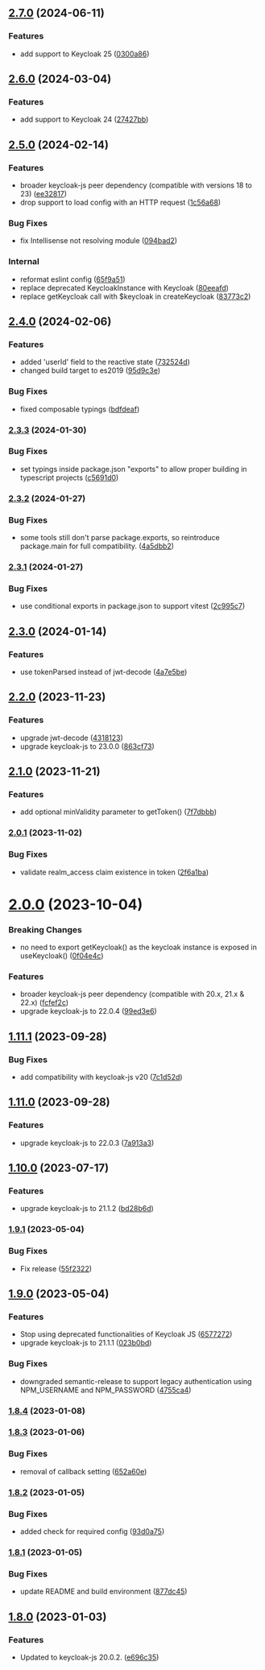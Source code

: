 ## [2.7.0](https://github.com/JoseGoncalves/vue-keycloak/compare/v2.6.0...v2.7.0) (2024-06-11)


### Features

* add support to Keycloak 25 ([0300a86](https://github.com/JoseGoncalves/vue-keycloak/commit/0300a86f1c530d7fff63debb81b9f4d05a5070f0))

## [2.6.0](https://github.com/JoseGoncalves/vue-keycloak/compare/v2.5.0...v2.6.0) (2024-03-04)


### Features

* add support to Keycloak 24 ([27427bb](https://github.com/JoseGoncalves/vue-keycloak/commit/27427bb39c84a4b5b04211b31c8e65b046ff0b7e))

## [2.5.0](https://github.com/JoseGoncalves/vue-keycloak/compare/v2.4.0...v2.5.0) (2024-02-14)


### Features

* broader keycloak-js peer dependency (compatible with versions 18 to 23) ([ee32817](https://github.com/JoseGoncalves/vue-keycloak/commit/ee328177b17d5e242dd8bdd6604577a4a7ff5422))
* drop support to load config with an HTTP request ([1c56a68](https://github.com/JoseGoncalves/vue-keycloak/commit/1c56a689a6fb5624bf2bc66d6e9e5daaeb497692))


### Bug Fixes

* fix Intellisense not resolving module ([094bad2](https://github.com/JoseGoncalves/vue-keycloak/commit/094bad20663e654718f9471bc1b865580437b55a))


### Internal

* reformat eslint config ([65f9a51](https://github.com/JoseGoncalves/vue-keycloak/commit/65f9a517fa2574bd749558ace12a5663754d9370))
* replace deprecated KeycloakInstance with Keycloak ([80eeafd](https://github.com/JoseGoncalves/vue-keycloak/commit/80eeafd19a95862317f0983785e9ba427ba149d3))
* replace getKeycloak call with $keycloak in createKeycloak ([83773c2](https://github.com/JoseGoncalves/vue-keycloak/commit/83773c24b62f4f272f0fc144ea604153034becfa))

## [2.4.0](https://github.com/JoseGoncalves/vue-keycloak/compare/v2.3.3...v2.4.0) (2024-02-06)


### Features

* added 'userId' field to the reactive state ([732524d](https://github.com/JoseGoncalves/vue-keycloak/commit/732524dc0983d44b72064ca6527f2b4a22e5e67f))
* changed build target to es2019 ([95d9c3e](https://github.com/JoseGoncalves/vue-keycloak/commit/95d9c3e9af392daa81fb1d79b87f2a73ef90738d))


### Bug Fixes

* fixed composable typings ([bdfdeaf](https://github.com/JoseGoncalves/vue-keycloak/commit/bdfdeafeb892aa4165f182af2048394b93f63127))

### [2.3.3](https://github.com/JoseGoncalves/vue-keycloak/compare/v2.3.2...v2.3.3) (2024-01-30)


### Bug Fixes

* set typings inside package.json "exports" to allow proper building in typescript projects ([c5691d0](https://github.com/JoseGoncalves/vue-keycloak/commit/c5691d0f24968a39ebd3bb16c45af2529af9e8c9))

### [2.3.2](https://github.com/JoseGoncalves/vue-keycloak/compare/v2.3.1...v2.3.2) (2024-01-27)


### Bug Fixes

* some tools still don't parse package.exports, so reintroduce package.main for full compatibility. ([4a5dbb2](https://github.com/JoseGoncalves/vue-keycloak/commit/4a5dbb233c32314be5867e6022fc7320578d9465))

### [2.3.1](https://github.com/JoseGoncalves/vue-keycloak/compare/v2.3.0...v2.3.1) (2024-01-27)


### Bug Fixes

* use conditional exports in package.json to support vitest ([2c995c7](https://github.com/JoseGoncalves/vue-keycloak/commit/2c995c7a003fc0b17f6fe2f33d0536635ab21cab))

## [2.3.0](https://github.com/JoseGoncalves/vue-keycloak/compare/v2.2.0...v2.3.0) (2024-01-14)


### Features

* use tokenParsed instead of jwt-decode ([4a7e5be](https://github.com/JoseGoncalves/vue-keycloak/commit/4a7e5be6e4182ee9293cb0f7689ccae5a436d33d))

## [2.2.0](https://github.com/JoseGoncalves/vue-keycloak/compare/v2.1.0...v2.2.0) (2023-11-23)


### Features

* upgrade jwt-decode ([4318123](https://github.com/JoseGoncalves/vue-keycloak/commit/43181238bf4defa871a6773164d8c6d113bde35d))
* upgrade keycloak-js to 23.0.0 ([863cf73](https://github.com/JoseGoncalves/vue-keycloak/commit/863cf739f00cd007ba414ab049e4c775e3ecb5b5))

## [2.1.0](https://github.com/JoseGoncalves/vue-keycloak/compare/v2.0.1...v2.1.0) (2023-11-21)


### Features

* add optional minValidity parameter to getToken() ([7f7dbbb](https://github.com/JoseGoncalves/vue-keycloak/commit/7f7dbbb86b30ae3b3b47bef70089839840ac6b26))

### [2.0.1](https://github.com/JoseGoncalves/vue-keycloak/compare/v2.0.0...v2.0.1) (2023-11-02)


### Bug Fixes

* validate realm_access claim existence in token ([2f6a1ba](https://github.com/JoseGoncalves/vue-keycloak/commit/2f6a1ba75ddbcca1f7319aae46a9980b52fe274b))

# [2.0.0](https://github.com/JoseGoncalves/vue-keycloak/compare/v1.11.1...v2.0.0) (2023-10-04)


### Breaking Changes

* no need to export getKeycloak() as the keycloak instance is exposed in useKeycloak() ([0f04e4c](https://github.com/JoseGoncalves/vue-keycloak/commit/0f04e4c9292ae5c3d70cb5517e4452cd05354cac))

### Features

* broader keycloak-js peer dependency (compatible with 20.x, 21.x & 22.x) ([fcfef2c](https://github.com/JoseGoncalves/vue-keycloak/commit/fcfef2cbe4afeae0352f40fbf43f2f8435348e80))
* upgrade keycloak-js to 22.0.4 ([99ed3e6](https://github.com/JoseGoncalves/vue-keycloak/commit/99ed3e692e7d26e0a977c433ae796c9ab8645b66))

## [1.11.1](https://github.com/JoseGoncalves/vue-keycloak/compare/v1.11.0...v1.11.1) (2023-09-28)


### Bug Fixes

* add compatibility with keycloak-js v20 ([7c1d52d](https://github.com/JoseGoncalves/vue-keycloak/commit/7c1d52d3806de77f7ac2b3d11caa7df4d85486e2))

## [1.11.0](https://github.com/JoseGoncalves/vue-keycloak/compare/v1.10.0...v1.11.0) (2023-09-28)


### Features

* upgrade keycloak-js to 22.0.3 ([7a913a3](https://github.com/JoseGoncalves/vue-keycloak/commit/7a913a34e382a1c7049c5917fa27ec41bd9a050b))

## [1.10.0](https://github.com/JoseGoncalves/vue-keycloak/compare/v1.9.1...v1.10.0) (2023-07-17)


### Features

* upgrade keycloak-js to 21.1.2 ([bd28b6d](https://github.com/JoseGoncalves/vue-keycloak/commit/bd28b6d99e5b22795f1ba1f104341d12ae4bb0b8))

### [1.9.1](https://github.com/JoseGoncalves/vue-keycloak/compare/v1.9.0...v1.9.1) (2023-05-04)


### Bug Fixes

* Fix release ([55f2322](https://github.com/JoseGoncalves/vue-keycloak/commit/55f23226f9764bb3631fee2e222fdf8148f8cdb6))

## [1.9.0](https://github.com/JoseGoncalves/vue-keycloak/compare/v1.8.4...v1.9.0) (2023-05-04)


### Features

* Stop using deprecated functionalities of Keycloak JS ([6577272](https://github.com/JoseGoncalves/vue-keycloak/commit/657727249bb8abd53cb59323206e8e4053286187))
* upgrade keycloak-js to 21.1.1 ([023b0bd](https://github.com/JoseGoncalves/vue-keycloak/commit/023b0bd8305d30f1aff372ce5395b90dc94cf0e2))


### Bug Fixes

* downgraded semantic-release to support legacy authentication using NPM_USERNAME and NPM_PASSWORD ([4755ca4](https://github.com/JoseGoncalves/vue-keycloak/commit/4755ca4b367d39adc6bb2dd9235f63ce7b0cce22))

### [1.8.4](https://github.com/JoseGoncalves/vue-keycloak/compare/v1.8.3...v1.8.4) (2023-01-08)

### [1.8.3](https://github.com/JoseGoncalves/vue-keycloak/compare/v1.8.2...v1.8.3) (2023-01-06)


### Bug Fixes

* removal of callback setting ([652a60e](https://github.com/JoseGoncalves/vue-keycloak/commit/652a60e4b631c69903e3b2e49864dfdf1f9e9bab))

### [1.8.2](https://github.com/JoseGoncalves/vue-keycloak/compare/v1.8.1...v1.8.2) (2023-01-05)


### Bug Fixes

* added check for required config ([93d0a75](https://github.com/JoseGoncalves/vue-keycloak/commit/93d0a7566d26c97477f061098365178c8cd50ceb))

### [1.8.1](https://github.com/JoseGoncalves/vue-keycloak/compare/v1.8.0...v1.8.1) (2023-01-05)


### Bug Fixes

* update README and build environment ([877dc45](https://github.com/JoseGoncalves/vue-keycloak/commit/877dc451752f46ceae8eb1780acb4454bf5a254f))

## [1.8.0](https://github.com/JoseGoncalves/vue-keycloak/compare/v1.7.1...v1.8.0) (2023-01-03)


### Features

* Updated to keycloak-js 20.0.2. ([e696c35](https://github.com/JoseGoncalves/vue-keycloak/commit/e696c355d58d0dea1259c1155fdff7af8dc6ae6d))
